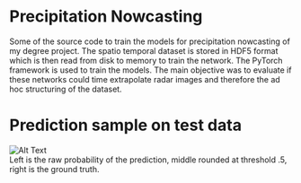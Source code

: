 # Precipitation Nowcasting

Some of the source code to train the models for precipitation nowcasting of my degree project. The spatio temporal dataset is stored in HDF5 format which is then read from disk to memory to train the network. The PyTorch framework is used to train the models. The main objective was to evaluate if these networks could time extrapolate radar images and therefore the ad hoc structuring of the dataset.

# Prediction sample on test data
![Alt Text](https://media.giphy.com/media/ZbZNj4GBCHBpSCHfZV/giphy.gif) <br />
Left is the raw probability of the prediction, middle rounded at threshold .5, right is the ground truth.
